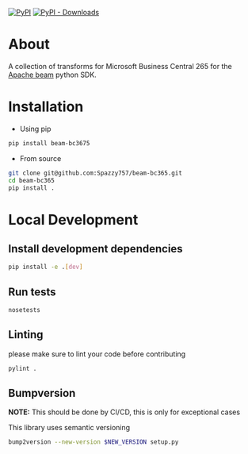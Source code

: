 [![PyPI](https://img.shields.io/pypi/v/beam-bc365.svg)](https://pypi.org/project/beam-bc365/) [![PyPI - Downloads](https://img.shields.io/pypi/dm/beam-bc365.svg)](https://pypi.org/project/beam-bc365/)

# About

A collection of transforms for Microsoft Business Central 265 for the [Apache beam](https://beam.apache.org/) python SDK.

# Installation

- Using pip

```bash
pip install beam-bc3675
```

- From source

```bash
git clone git@github.com:Spazzy757/beam-bc365.git
cd beam-bc365
pip install .
```

# Local Development

## Install development dependencies

```bash
pip install -e .[dev]
```

## Run tests

```bash
nosetests
```

## Linting

please make sure to lint your code before contributing

```bash
pylint .
```

## Bumpversion

**NOTE:** This should be done by CI/CD, this is only for exceptional cases

This library uses semantic versioning

```bash
bump2version --new-version $NEW_VERSION setup.py
```
